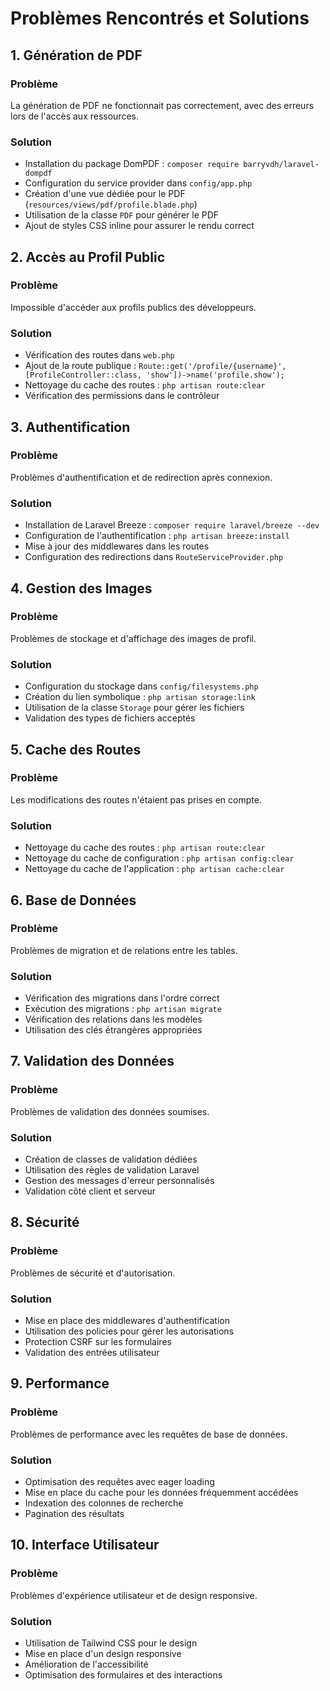 # Problèmes Rencontrés et Solutions

## 1. Génération de PDF

### Problème
La génération de PDF ne fonctionnait pas correctement, avec des erreurs lors de l'accès aux ressources.

### Solution
- Installation du package DomPDF : `composer require barryvdh/laravel-dompdf`
- Configuration du service provider dans `config/app.php`
- Création d'une vue dédiée pour le PDF (`resources/views/pdf/profile.blade.php`)
- Utilisation de la classe `PDF` pour générer le PDF
- Ajout de styles CSS inline pour assurer le rendu correct

## 2. Accès au Profil Public

### Problème
Impossible d'accéder aux profils publics des développeurs.

### Solution
- Vérification des routes dans `web.php`
- Ajout de la route publique : `Route::get('/profile/{username}', [ProfileController::class, 'show'])->name('profile.show');`
- Nettoyage du cache des routes : `php artisan route:clear`
- Vérification des permissions dans le contrôleur

## 3. Authentification

### Problème
Problèmes d'authentification et de redirection après connexion.

### Solution
- Installation de Laravel Breeze : `composer require laravel/breeze --dev`
- Configuration de l'authentification : `php artisan breeze:install`
- Mise à jour des middlewares dans les routes
- Configuration des redirections dans `RouteServiceProvider.php`

## 4. Gestion des Images

### Problème
Problèmes de stockage et d'affichage des images de profil.

### Solution
- Configuration du stockage dans `config/filesystems.php`
- Création du lien symbolique : `php artisan storage:link`
- Utilisation de la classe `Storage` pour gérer les fichiers
- Validation des types de fichiers acceptés

## 5. Cache des Routes

### Problème
Les modifications des routes n'étaient pas prises en compte.

### Solution
- Nettoyage du cache des routes : `php artisan route:clear`
- Nettoyage du cache de configuration : `php artisan config:clear`
- Nettoyage du cache de l'application : `php artisan cache:clear`

## 6. Base de Données

### Problème
Problèmes de migration et de relations entre les tables.

### Solution
- Vérification des migrations dans l'ordre correct
- Exécution des migrations : `php artisan migrate`
- Vérification des relations dans les modèles
- Utilisation des clés étrangères appropriées

## 7. Validation des Données

### Problème
Problèmes de validation des données soumises.

### Solution
- Création de classes de validation dédiées
- Utilisation des règles de validation Laravel
- Gestion des messages d'erreur personnalisés
- Validation côté client et serveur

## 8. Sécurité

### Problème
Problèmes de sécurité et d'autorisation.

### Solution
- Mise en place des middlewares d'authentification
- Utilisation des policies pour gérer les autorisations
- Protection CSRF sur les formulaires
- Validation des entrées utilisateur

## 9. Performance

### Problème
Problèmes de performance avec les requêtes de base de données.

### Solution
- Optimisation des requêtes avec eager loading
- Mise en place du cache pour les données fréquemment accédées
- Indexation des colonnes de recherche
- Pagination des résultats

## 10. Interface Utilisateur

### Problème
Problèmes d'expérience utilisateur et de design responsive.

### Solution
- Utilisation de Tailwind CSS pour le design
- Mise en place d'un design responsive
- Amélioration de l'accessibilité
- Optimisation des formulaires et des interactions 